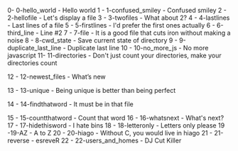 0- 0-hello_world - Hello world
1 - 1-confused_smiley - Confused smiley
2 - 2-hellofile - Let's display a file
3 - 3-twofiles - What about 2?
4 - 4-lastlines - Last lines of a file
5 - 5-firstlines -  I'd prefer the first ones actually
6 - 6-third_line -  Line #2
7 - 7-file -  It is a good file that cuts iron without making a noise
8 - 8-cwd_state -  Save current state of directory
9 - 9-duplicate_last_line - Duplicate last line 
10 - 10-no_more_js - No more javascript
11- 11-directories - Don't just count your directories, make your directories count

12 - 12-newest_files - What’s new

13 - 13-unique - Being unique is better than being perfect

14 - 14-findthatword - It must be in that file

15 - 15-countthatword - Count that word
16 - 16-whatsnext - What's next?
17 - 17-hidethisword -  I hate bins
18 - 18-letteronly - Letters only please
19 -19-AZ -  A to Z
20 - 20-hiago - Without C, you would live in hiago
21 - 21-reverse - esreveR
22 - 22-users_and_homes - DJ Cut Killer 

